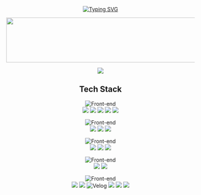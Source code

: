 <p align="center">
  <a href="https://git.io/typing-svg">
    <img src="https://readme-typing-svg.demolab.com?font=Fira+Code&pause=1000&color=000000&background=FEEB9E&center=true&vCenter=true&repeat=false&width=500&lines=Hello,+I'm+Daeun!+💛" alt="Typing SVG" />
  </a>
</p>
<p align="center">

<a href="https://github.com/devxb/gitanimals">
  <img
    src="https://render.gitanimals.org/lines/kde0707?pet-id=620264781431860019"
    width="600"
    height="120"
  />
</a>
  
  </p>
  <div align="center">
  <a href="https://hits.seeyoufarm.com">
    <img src="https://hits.seeyoufarm.com/api/count/incr/badge.svg?url=https%3A%2F%2Fgithub.com%2Fkde0707&count_bg=%2396A23D&title_bg=%23F28627&icon=swarm.svg&icon_color=%23E7E7E7&title=views&edge_flat=false"/>
  </a>
</div>
<div align="center">

<h2 align="center"> Tech Stack </h2>

![Front-end](https://skillicons.dev/icons?i=html,css,js)<br>
        <img src="https://img.shields.io/badge/HTML5-E34F26?style=for-the-badge&logo=html5&logoColor=white"> 
        <img src="https://img.shields.io/badge/CSS3-1572B6?style=for-the-badge&logo=css3&logoColor=white"> 
        <img src="https://img.shields.io/badge/JavaScript-F7DF1E?style=for-the-badge&logo=Javascript&logoColor=black">
        <img src="https://img.shields.io/badge/Bootstrap-563D7C?style=for-the-badge&logo=bootstrap&logoColor=white">
        <img src="https://img.shields.io/badge/jQuery-0769AD?style=for-the-badge&logo=jquery&logoColor=white">

![Front-end](https://skillicons.dev/icons?i=java,spring)<br>
        <img src="https://img.shields.io/badge/Java-007396?style=for-the-badge&logo=openjdk&logoColor=white">
        <img src="https://img.shields.io/badge/Spring-6DB33F?style=for-the-badge&logo=spring&logoColor=white"> 
        <img src="https://img.shields.io/badge/SpringBoot-6DB33F?style=for-the-badge&logo=SpringBoot&logoColor=white"/>
        
![Front-end](https://skillicons.dev/icons?i=mysql)<br>
        <img src="https://img.shields.io/badge/Oracle-F80000?style=for-the-badge&logo=oracle&logoColor=white"> 
        <img src="https://img.shields.io/badge/mysql-4479A1?style=for-the-badge&logo=mysql&logoColor=white">
        <img src="https://img.shields.io/badge/MariaDB-003545?style=for-the-badge&logo=mariadb&logoColor=white">

![Front-end](https://skillicons.dev/icons?i=idea,eclipse)<br>
 <img src="https://img.shields.io/badge/IntelliJ_IDEA-000020.svg?style=for-the-badge&logo=intellij-idea&logoColor=white">
        <img src="https://img.shields.io/badge/Eclipse-2C2255?style=for-the-badge&logo=eclipse&logoColor=white">
        
![Front-end](https://skillicons.dev/icons?i=github,figma,notion,discord)<br>
        <img src="https://img.shields.io/badge/GIT-E44C30?style=for-the-badge&logo=git&logoColor=white">
        <img src="https://img.shields.io/badge/GitHub-100000?style=for-the-badge&logo=github&logoColor=white">
        <img src="https://img.shields.io/badge/Velog-20C997?style=for-the-badge&logo=velog&logoColor=white" alt="Velog" />
        <img src="https://img.shields.io/badge/Slack-4A154B?style=for-the-badge&logo=slack&logoColor=white">
        <img src="https://img.shields.io/badge/Notion-000000?style=for-the-badge&logo=notion&logoColor=white">
        <img src="https://img.shields.io/badge/Figma-F24E1E?style=for-the-badge&logo=figma&logoColor=white">
    </div>
</div>
